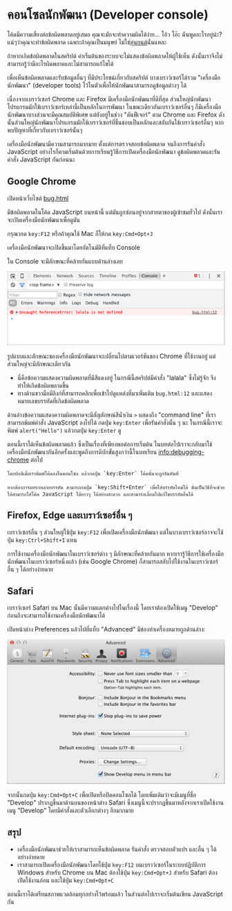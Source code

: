 # คอนโซลนักพัฒนา (Developer console)

โค้ดมีความเสี่ยงต่อข้อผิดพลาดอยู่เสมอ คุณจะมักจะทำความผิดได้ง่าย... โอ้ว โอ๊ะ ฉันพูดอะไรอยู่น่ะ? แน่ๆว่าคุณจะทำข้อผิดพลาด เฉพาะถ้าคุณเป็นมนุษย์ ไม่ใช่[หุ่นยนต์](https://en.wikipedia.org/wiki/Bender_(Futurama))นั่นแหละ

ถ้าหากเกิดข้อผิดพลาดในสคริปต์ ค่าเริ่มต้นของระบบจะไม่แสดงข้อผิดพลาดให้ผู้ใช้เห็น ดังนั้นเราจึงไม่สามารถรู้ว่ามีอะไรผิดพลาดและไม่สามารถแก้ไขได้

เพื่อเห็นข้อผิดพลาดและรับข้อมูลอื่นๆ ที่มีประโยชน์เกี่ยวกับสคริปต์ บางเบราว์เซอร์ได้รวม "เครื่องมือนักพัฒนา" (developer tools) ไว้ในตัวเพื่อให้นักพัฒนาสามารถดูข้อมูลต่างๆ ได้

เนื่องจากเบราว์เซอร์ Chrome และ Firefox มีเครื่องมือนักพัฒนาที่ดีที่สุด ส่วนใหญ่นักพัฒนาโปรแกรมมักใช้เบราว์เซอร์เหล่านี้เป็นหลักในการพัฒนา ในขณะเดียวกันเบราว์เซอร์อื่นๆ ก็มีเครื่องมือนักพัฒนาบางส่วนจะมีคุณสมบัติพิเศษ แต่ยังอยู่ในช่วง "ดันฟีเจอร์" ตาม Chrome และ Firefox ดังนั้นส่วนใหญ่นักพัฒนาโปรแกรมมักใช้เบราว์เซอร์ที่ชื่นชอบเป็นหลักและสลับกันใช้เบราว์เซอร์อื่นๆ หากพบปัญหาที่เกี่ยวกับเบราว์เซอร์นั้นๆ

เครื่องมือนักพัฒนามีความสามารถมากมาย ตั้งแต่การตรวจสอบข้อผิดพลาด จนถึงการรันคำสั่ง JavaScript อย่างไรก็ตามเริ่มต้นด้วยการเรียนรู้วิธีการเปิดเครื่องมือนักพัฒนา ดูข้อผิดพลาดและรันคำสั่ง JavaScript กันก่อนนะ

## Google Chrome

เปิดหน้าเว็บไซต์ [bug.html](bug.html)

มีข้อผิดพลาดในโค้ด JavaScript บนหน้านี้ แต่มันถูกซ่อนอยู่จากสายตาของผู้เข้าชมทั่วไป ดังนั้นเราจะเปิดเครื่องมือนักพัฒนาเพื่อดูมัน

กรุณากด `key:F12` หรือถ้าคุณใช้ Mac ก็ให้กด `key:Cmd+Opt+J`

เครื่องมือนักพัฒนาจะเปิดขึ้นมาโดยอัตโนมัติที่แท็บ Console

ใน Console จะมีลักษณะที่คล้ายกันแบบด้านล่างเลย

![chrome](chrome.png)

รูปแบบและลักษณะของเครื่องมือนักพัฒนาจะเปลี่ยนไปตามเวอร์ชันของ Chrome ที่ใช้งานอยู่ แต่ส่วนใหญ่จะมีลักษณะเดียวกัน

- นี่คือข้อความแสดงความผิดพลาดที่มีสีแดงอยู่ ในกรณีนี้สคริปต์มีคำสั่ง "lalala" ซึ่งไม่รู้จัก จึงทำให้เกิดข้อผิดพลาดขึ้น
- ทางด้านขวามือมีลิงก์ที่สามารถคลิกเพื่อเข้าไปดูแหล่งที่มาเพิ่มเติม `bug.html:12` และแสดงหมายเลขบรรทัดที่เกิดข้อผิดพลาด

ด้านล่างข้อความแสดงความผิดพลาดจะมีสัญลักษณ์สีน้ำเงิน `>` แสดงถึง "command line" ที่เราสามารถพิมพ์คำสั่ง JavaScript ลงไปได้ กดปุ่ม `key:Enter` เพื่อรันคำสั่งนั้น ๆ นะ ในกรณีนี้เราจะพิมพ์ `alert("Hello")` แล้วกดปุ่ม `key:Enter` ดู

ตอนนี้เราได้เห็นข้อผิดพลาดแล้ว ซึ่งเป็นเรื่องที่เพียงพอต่อการเริ่มต้น ในบทต่อไปเราจะกลับมาใช้เครื่องมือนักพัฒนากันอีกครั้งและพูดถึงการดีบักขั้นสูงกว่านี้ในบทเรียน <info:debugging-chrome> ต่อไป

```smart header="การพิมพ์หลายบรรทัด"
โดยปกติเมื่อเราพิมพ์โค้ดลงในคอนโซล แล้วกดปุ่ม `key:Enter` โค้ดนั้นจะถูกรันทันที

หากต้องการแทรกหลายบรรทัด สามารถกดปุ่ม `key:Shift+Enter` เพื่อใส่บรรทัดใหม่ได้ นั่นเป็นวิธีที่จะช่วยให้สามารถใส่โค้ด JavaScript ได้ยาวๆ ได้อย่างสะดวก และสามารถเลื่อนไปแก้ไขบรรทัดอื่นได้
```

## Firefox, Edge และเบราว์เซอร์อื่น ๆ

เบราว์เซอร์อื่น ๆ ส่วนใหญ่ใช้ปุ่ม `key:F12` เพื่อเปิดเครื่องมือนักพัฒนา แต่ในบางเบราว์เซอร์อาจจะใช้ปุ่ม `key:Ctrl+Shift+I` แทน

การใช้งานเครื่องมือนักพัฒนาในเบราว์เซอร์ต่าง ๆ มีลักษณะที่คล้ายกันมาก หากเรารู้วิธีการใช้เครื่องมือนักพัฒนาในเบราว์เซอร์หนึ่งแล้ว (เช่น Google Chrome) ก็สามารถสลับไปใช้งานในเบราว์เซอร์อื่น ๆ ได้อย่างง่ายดาย

## Safari

เบราว์เซอร์ Safari บน Mac นั้นมีความแตกต่างไปในเรื่องนี้ โดยเราต้องเปิดใช้เมนู "Develop" ก่อนถึงจะสามารถใช้งานเครื่องมือนักพัฒนาได้

เปิดหน้าต่าง Preferences แล้วไปที่แท็บ "Advanced" มีช่องทำเครื่องหมายถูกด้านล่าง:

![safari](safari.png)

จากนั้นกดปุ่ม `key:Cmd+Opt+C` เพื่อเปิดหรือปิดคอนโซลได้ โดยเพิ่มเติมว่าจะมีเมนูที่ชื่อ "Develop" ปรากฎขึ้นมาด้านบนของหน้าต่าง Safari ซึ่งเมนูนี้จะปรากฏขึ้นมาหลังจากเราเปิดใช้งานเมนู "Develop" โดยมีคำสั่งและตัวเลือกต่างๆ อีกมากมาย

## สรุป

- เครื่องมือนักพัฒนาช่วยให้เราสามารถเห็นข้อผิดพลาด รันคำสั่ง ตรวจสอบตัวแปร และอื่น ๆ ได้อย่างง่ายดาย
- เราสามารถเปิดเครื่องมือนักพัฒนาโดยใช้ปุ่ม `key:F12` บนเบราว์เซอร์ในระบบปฏิบัติการ Windows สำหรับ Chrome บน Mac ต้องใช้ปุ่ม `key:Cmd+Opt+J` สำหรับ Safari ต้องเปิดใช้งานก่อน และใช้ปุ่ม `key:Cmd+Opt+C`

ตอนนี้เราได้เตรียมสภาพแวดล้อมทุกอย่างไว้พร้อมแล้ว ในส่วนต่อไปเราจะเริ่มต้นเขียน JavaScript กัน

